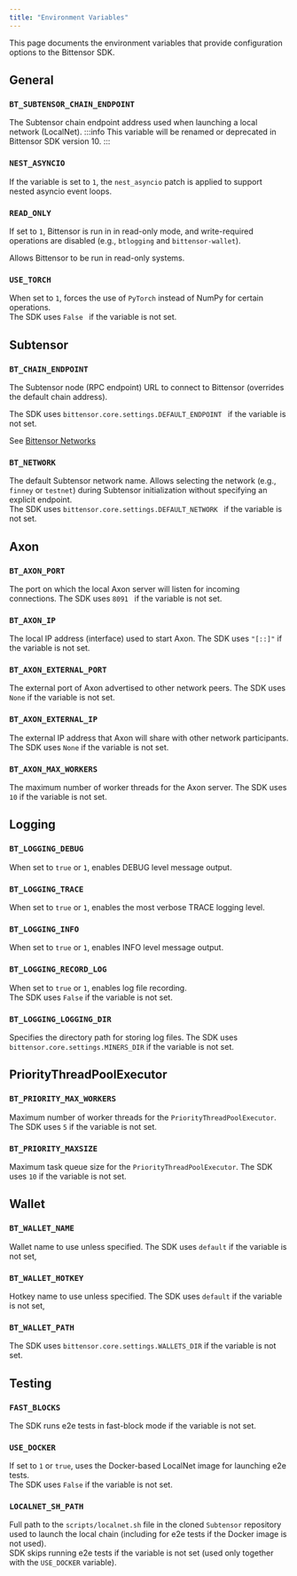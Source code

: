 ```yaml
---
title: "Environment Variables"
---
```


This page documents the environment variables that provide configuration options to the Bittensor SDK.

## General

### `BT_SUBTENSOR_CHAIN_ENDPOINT`

The Subtensor chain endpoint address used when launching a local network (LocalNet).
:::info
This variable will be renamed or deprecated in Bittensor SDK version 10.
:::

### `NEST_ASYNCIO`

If the variable is set to `1`, the `nest_asyncio` patch is applied to support nested asyncio event loops.<br/>

### `READ_ONLY`

If set to `1`, Bittensor is run in in read-only mode, and write-required operations are disabled (e.g., `btlogging` and `bittensor-wallet`).

Allows Bittensor to be run in read-only systems.<br/>

### `USE_TORCH`

When set to `1`, forces the use of `PyTorch` instead of NumPy for certain operations.<br/>
The SDK uses `False ` if the variable is not set.

## Subtensor

### `BT_CHAIN_ENDPOINT`

The Subtensor node (RPC endpoint) URL to connect to Bittensor (overrides the default chain address).

The SDK uses `bittensor.core.settings.DEFAULT_ENDPOINT ` if the variable is not set.

See [Bittensor Networks](../bittensor-networks)

### `BT_NETWORK`

The default Subtensor network name. Allows selecting the network (e.g., `finney` or `testnet`) during Subtensor initialization without specifying an explicit endpoint.<br>
The SDK uses `bittensor.core.settings.DEFAULT_NETWORK ` if the variable is not set.

## Axon

### `BT_AXON_PORT`

The port on which the local Axon server will listen for incoming connections.
The SDK uses `8091 ` if the variable is not set.

### `BT_AXON_IP`

The local IP address (interface) used to start Axon.
The SDK uses `"[::]"` if the variable is not set.

### `BT_AXON_EXTERNAL_PORT`

The external port of Axon advertised to other network peers.
The SDK uses `None` if the variable is not set.

### `BT_AXON_EXTERNAL_IP`

The external IP address that Axon will share with other network participants.
The SDK uses `None` if the variable is not set.

### `BT_AXON_MAX_WORKERS`

The maximum number of worker threads for the Axon server.
The SDK uses `10` if the variable is not set.

## Logging

### `BT_LOGGING_DEBUG`

When set to `true` or `1`, enables DEBUG level message output.<br/>

### `BT_LOGGING_TRACE`

When set to `true` or `1`, enables the most verbose TRACE logging level.<br/>

### `BT_LOGGING_INFO`

When set to `true` or `1`, enables INFO level message output.<br/>

### `BT_LOGGING_RECORD_LOG`

When set to `true` or `1`, enables log file recording.<br/>
The SDK uses `False` if the variable is not set.

### `BT_LOGGING_LOGGING_DIR`

Specifies the directory path for storing log files.
The SDK uses `bittensor.core.settings.MINERS_DIR` if the variable is not set.

## PriorityThreadPoolExecutor

### `BT_PRIORITY_MAX_WORKERS`

Maximum number of worker threads for the `PriorityThreadPoolExecutor`.
The SDK uses `5` if the variable is not set.

### `BT_PRIORITY_MAXSIZE`

Maximum task queue size for the `PriorityThreadPoolExecutor`.
The SDK uses `10` if the variable is not set.

## Wallet

### `BT_WALLET_NAME`

Wallet name to use unless specified.
The SDK uses `default` if the variable is not set,

### `BT_WALLET_HOTKEY`
Hotkey name to use unless specified.
The SDK uses `default` if the variable is not set,

### `BT_WALLET_PATH`
The SDK uses `bittensor.core.settings.WALLETS_DIR` if the variable is not set.

## Testing

### `FAST_BLOCKS`

The SDK runs e2e tests in fast-block mode if the variable is not set.<br/>

### `USE_DOCKER`

If set to `1` or `true`, uses the Docker-based LocalNet image for launching e2e tests.<br/>
The SDK uses `False` if the variable is not set.

### `LOCALNET_SH_PATH`

Full path to the `scripts/localnet.sh` file in the cloned `Subtensor` repository used to launch the local chain (including for e2e tests if the Docker image is not used).<br/>
SDK skips running e2e tests if the variable is not set (used only together with the `USE_DOCKER` variable).


